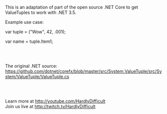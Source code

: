 This is an adaptation of part of the open source .NET Core 
to get ValueTuples to work with .NET 3.5.


Example use case:

var tuple = ("Wow", 42, .001);

var name = tuple.Item1;

<br><br>

The original .NET source: 
https://github.com/dotnet/corefx/blob/master/src/System.ValueTuple/src/System/ValueTuple/ValueTuple.cs

<br><br>

Learn more at http://youtube.com/HardlyDifficult
<br>
Join us live at http://twitch.tv/HardlyDifficult 
